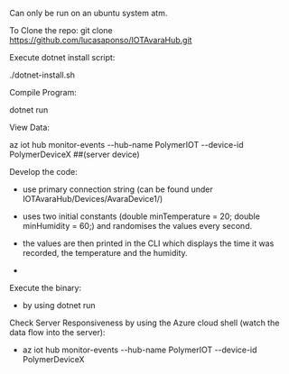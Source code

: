 Can only be run on an ubuntu system atm.

To Clone the repo:
git clone https://github.com/lucasaponso/IOTAvaraHub.git


Execute dotnet install script:

./dotnet-install.sh




Compile Program:

dotnet run

View Data:

az iot hub monitor-events --hub-name PolymerIOT --device-id PolymerDeviceX ##(server device)








Develop the code:
- use primary connection string (can be found under IOTAvaraHub/Devices/AvaraDevice1/)
- uses two initial constants (double minTemperature = 20;
     double minHumidity = 60;) and randomises the values every second.
     
- the values are then printed in the CLI which displays the time it was recorded, the temperature and the humidity. 
- 

Execute the binary:
- by using dotnet run


Check Server Responsiveness by using the Azure cloud shell (watch the data flow into the server):
- az iot hub monitor-events --hub-name PolymerIOT --device-id PolymerDeviceX
